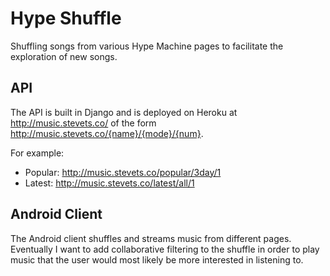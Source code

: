 # Hype Shuffle
Shuffling songs from various Hype Machine pages to facilitate the exploration of
new songs.

## API
The API is built in Django and is deployed on Heroku at http://music.stevets.co/
of the form http://music.stevets.co/{name}/{mode}/{num}.

For example:
- Popular: http://music.stevets.co/popular/3day/1
- Latest: http://music.stevets.co/latest/all/1

## Android Client
The Android client shuffles and streams music from different pages. Eventually
I want to add collaborative filtering to the shuffle in order to play music that
the user would most likely be more interested in listening to.
